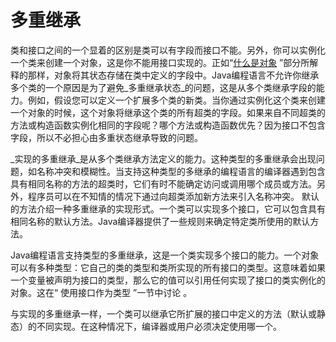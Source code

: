 # 多重继承
类和接口之间的一个显着的区别是类可以有字段而接口不能。另外，你可以实例化一个类来创建一个对象，这是你不能用接口实现的。正如“[什么是对象](//content/java/concepts/obgect.md) ”部分所解释的那样，对象将其状态存储在类中定义的字段中。Java编程语言不允许你继承多个类的一个原因是为了避免_多重继承状态_的问题，这是从多个类继承字段的能力。例如，假设您可以定义一个扩展多个类的新类。当你通过实例化这个类来创建一个对象的时候，这个对象将继承这个类的所有超类的字段。如果来自不同超类的方法或构造函数实例化相同的字段呢？哪个方法或构造函数优先？因为接口不包含字段，所以不必担心由多重状态继承导致的问题。

_实现的多重继承_是从多个类继承方法定义的能力。这种类型的多重继承会出现问题，如名称冲突和模糊性。当支持这种类型的多继承的编程语言的编译器遇到包含具有相同名称的方法的超类时，它们有时不能确定访问或调用哪个成员或方法。另外，程序员可以在不知情的情况下通过向超类添加新方法来引入名称冲突。 默认的方法介绍一种多重继承的实现形式。一个类可以实现多个接口，它可以包含具有相同名称的默认方法。Java编译器提供了一些规则来确定特定类所使用的默认方法。

Java编程语言支持类型的多重继承，这是一个类实现多个接口的能力。一个对象可以有多种类型：它自己的类的类型和类所实现的所有接口的类型。这意味着如果一个变量被声明为接口的类型，那么它的值可以引用任何实现了接口的类实例化的对象。这在“ 使用接口作为类型 ”一节中讨论 。

与实现的多重继承一样，一个类可以继承它所扩展的接口中定义的方法（默认或静态）的不同实现。在这种情况下，编译器或用户必须决定使用哪一个。